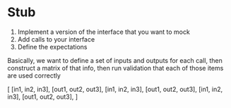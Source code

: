 # Stub

1. Implement a version of the interface that you want to mock
2. Add calls to your interface
3. Define the expectations

Basically, we want to define a set of inputs and outputs for each call, then construct
a matrix of that info, then run validation that each of those items are used correctly

[
    [in1, in2, in3], [out1, out2, out3],
    [in1, in2, in3], [out1, out2, out3],
    [in1, in2, in3], [out1, out2, out3],
]

```go

```
